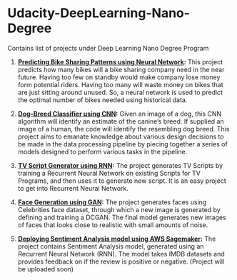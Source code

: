 # Udacity-DeepLearning-Nano-Degree
Contains list of projects under Deep Learning Nano Degree Program

1. **[Predicting Bike Sharing Patterns using Neural Network](https://github.com/dipaxce/Udacity-DeepLearning-Nano-Degree/tree/master/Bike%20Rental):** This project predicts how many bikes will a bike sharing company need in the near future. Having too few on standby would make company lose money form potential riders. Having too many will waste money on bikes that are just sitting around unused. So, a neural network is used to predict the optimal number of bikes needed using historical data. 

2. **[Dog-Breed Classifier using CNN](https://github.com/dipaxce/Udacity-DeepLearning-Nano-Degree/tree/master/Dog%20Breed%20Classifier):** Given an image of a dog, this CNN algorithm will identify an estimate of the canine’s breed. If supplied an image of a human, the code will identify the resembling dog breed. This project aims to emanate knowledge about various design decisions to be made in the data processing pipeline by piecing together a series of models designed to perform various tasks in the pipeline.

3. **[TV Script Generator using RNN](https://github.com/dipaxce/Udacity-DeepLearning-Nano-Degree/tree/master/TV%20Script%20Generator):** The project generates TV Scripts by training a Recurrent Neural Network on existing Scripts for TV Programs, and then uses it to generate new script. It is an easy project to get into Recurrent Neural Network.

4. **[Face Generation using GAN](https://github.com/dipaxce/Udacity-DeepLearning-Nano-Degree/tree/master/Face%20Generator):** The project generates faces using Celebrities face dataset, through which a new image is generated by defining and training a DCGAN. The final model generates new images of faces that looks close to realistic with small amounts of noise.

5. **[Deploying Sentiment Analysis model using AWS Sagemaker](https://github.com/dipaxce/Udacity-DeepLearning-Nano-Degree/tree/master/Amazon%20Sagemaker%20Sentiment%20Analysis%20model):** The project contains Sentiment Analysis model, generated using an Recurrent Neural Network (RNN). The model takes IMDB datasets and provides feedback on if the review is positive or negative. (Project will be uploaded soon)
